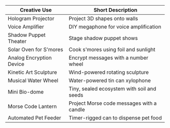 | Creative Use                 | Short Description                       |
|----------------------|-----------------------------------------|
| Hologram Projector   | Project 3D shapes onto walls            |
| Voice Amplifier      | DIY megaphone for voice amplification    |
| Shadow Puppet Theater| Stage shadow puppet shows               |
| Solar Oven for S'mores| Cook s'mores using foil and sunlight    |
| Analog Encryption Device| Encrypt messages with a number wheel   |
| Kinetic Art Sculpture| Wind-powered rotating sculpture         |
| Musical Water Wheel  | Water-powered tin can xylophone         |
| Mini Bio-dome        | Tiny, sealed ecosystem with soil and seeds|
| Morse Code Lantern   | Project Morse code messages with a candle|
| Automated Pet Feeder | Timer-rigged can to dispense pet food   |
